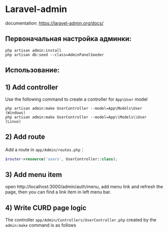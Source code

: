 # Laravel-admin

documentation: https://laravel-admin.org/docs/

## Первоначальная настройка админки:
```shell
php artisan admin:install
php artisan db:seed --class=AdminPanelSeeder
```

## Использование:

## 1) Add controller
Use the following command to create a controller for `App\User` model
```shell
php artisan admin:make UserController --model=App\Models\User (Windows)
php artisan admin:make UserController --model=App\\Models\\User (Linux)
```

## 2) Add route
Add a route in `app/Admin/routes.php`：
```php
$router->resource('users', UserController::class);
```

## 3) Add menu item
open http://localhost:3000/admin/auth/menu, add menu link and refresh the page, then you can find a link item in left menu bar.

## 4) Write CURD page logic
The controller `app/Admin/Controllers/UserController.php` created by the `admin:make` command is as follows
